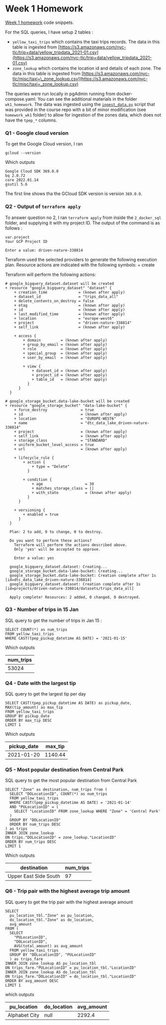# Week 1 Homework

[Week 1 homework](https://github.com/DataTalksClub/data-engineering-zoomcamp/blob/main/week_1_basics_n_setup/homework.md) code snippets.

For the SQL queries, I have setup 2 tables :

- `yellow_taxi_trips` which contains the taxi trips records. The data in this table is ingested from [https://s3.amazonaws.com/nyc-tlc/trip+data/yellow_tripdata_2021-01.csv](https://s3.amazonaws.com/nyc-tlc/trip+data/yellow_tripdata_2021-01.csv)
- `zone_lookup` which contains the location id and details of each zone. The data in this table is ingested from [https://s3.amazonaws.com/nyc-tlc/misc/taxi+\_zone_lookup.csv](https://s3.amazonaws.com/nyc-tlc/misc/taxi+_zone_lookup.csv)

The queries were run locally in pgAdmin running from docker-compose.yaml. You can see the additional materials in the folder `wk1_homework`. The data was ingested using the [`ingest_data.py`](https://github.com/DataTalksClub/data-engineering-zoomcamp/blob/main/week_1_basics_n_setup/2_docker_sql/ingest_data.py) script that was provided in the course repo with a bit of minor modification (see `homework_wk1` folder) to allow for ingestion of the zones data, which does not have the `tpep_*` columns.

### Q1 - Google cloud version

To get the Google Cloud version, I ran

    gcloud --version

Which outputs

    Google Cloud SDK 369.0.0
    bq 2.0.72
    core 2022.01.14
    gsutil 5.6

The first line shows tha the GCloud SDK version is version `369.0.0`.

### Q2 - Output of `terraform apply`

To answer question no 2, I ran `terraform apply` from inside the `2_docker_sql` folder, and supplying it with my project ID. The output of the command is as follows :

    var.project
    Your GCP Project ID

    Enter a value: driven-nature-338814

Terraform used the selected providers to generate the following execution plan. Resource actions are indicated with the
following symbols: + create

Terraform will perform the following actions:

    # google_bigquery_dataset.dataset will be created
    + resource "google_bigquery_dataset" "dataset" {
        + creation_time              = (known after apply)
        + dataset_id                 = "trips_data_all"
        + delete_contents_on_destroy = false
        + etag                       = (known after apply)
        + id                         = (known after apply)
        + last_modified_time         = (known after apply)
        + location                   = "europe-west6"
        + project                    = "driven-nature-338814"
        + self_link                  = (known after apply)

        + access {
            + domain         = (known after apply)
            + group_by_email = (known after apply)
            + role           = (known after apply)
            + special_group  = (known after apply)
            + user_by_email  = (known after apply)

            + view {
                + dataset_id = (known after apply)
                + project_id = (known after apply)
                + table_id   = (known after apply)
              }
          }
      }

    # google_storage_bucket.data-lake-bucket will be created
    + resource "google_storage_bucket" "data-lake-bucket" {
        + force_destroy               = true
        + id                          = (known after apply)
        + location                    = "EUROPE-WEST6"
        + name                        = "dtc_data_lake_driven-nature-338814"
        + project                     = (known after apply)
        + self_link                   = (known after apply)
        + storage_class               = "STANDARD"
        + uniform_bucket_level_access = true
        + url                         = (known after apply)

        + lifecycle_rule {
            + action {
                + type = "Delete"
              }

            + condition {
                + age                   = 30
                + matches_storage_class = []
                + with_state            = (known after apply)
              }
          }

        + versioning {
            + enabled = true
          }
      }

      Plan: 2 to add, 0 to change, 0 to destroy.

      Do you want to perform these actions?
        Terraform will perform the actions described above.
        Only 'yes' will be accepted to approve.

        Enter a value: yes

      google_bigquery_dataset.dataset: Creating...
      google_storage_bucket.data-lake-bucket: Creating...
      google_storage_bucket.data-lake-bucket: Creation complete after 1s [id=dtc_data_lake_driven-nature-338814]
      google_bigquery_dataset.dataset: Creation complete after 1s [id=projects/driven-nature-338814/datasets/trips_data_all]

      Apply complete! Resources: 2 added, 0 changed, 0 destroyed.

### Q3 - Number of trips in 15 Jan

SQL query to get the number of trips in Jan 15 :

    SELECT COUNT(*) as num_trips
    FROM yellow_taxi_trips
    WHERE CAST(tpep_pickup_datetime AS DATE) = '2021-01-15'

Which outputs

| num_trips |
| --------- |
| 53024     |

### Q4 - Date with the largest tip

SQL query to get the largest tip per day

    SELECT CAST(tpep_pickup_datetime AS DATE) as pickup_date, MAX(tip_amount) as max_tip
    FROM yellow_taxi_trips
    GROUP BY pickup_date
    ORDER BY max_tip DESC
    LIMIT 1

Which outputs

| pickup_date | max_tip |
| ----------- | ------- |
| 2021-01-20  | 1140.44 |

### Q5 - Most popular destination from Central Park

SQL query to get the most popular destination from Central Park

    SELECT "Zone" as destination, num_trips from (
      SELECT "DOLocationID", COUNT(*) as num_trips
      FROM yellow_taxi_trips
      WHERE CAST(tpep_pickup_datetime AS DATE) = '2021-01-14'
      AND "PULocationID" = (
        SELECT "LocationID" FROM zone_lookup WHERE "Zone" = 'Central Park'
      )
      GROUP BY "DOLocationID"
      ORDER BY num_trips DESC
    ) as trips
    INNER JOIN zone_lookup
    ON trips."DOLocationID" = zone_lookup."LocationID"
    ORDER BY num_trips DESC
    LIMIT 1

Which outputs

| destination           | num_trips |
| --------------------- | --------- |
| Upper East Side South | 97        |

### Q6 - Trip pair with the highest average trip amount

SQL query to get the trip pair with the highest average amount

    SELECT
      pu_location_tbl."Zone" as pu_location,
      do_location_tbl."Zone" as do_location,
      avg_amount
    FROM (
      SELECT
        "PULocationID",
        "DOLocationID",
        AVG(total_amount) as avg_amount
      FROM yellow_taxi_trips
      GROUP BY "DOLocationID", "PULocationID"
      ) as trips_fare
    INNER JOIN zone_lookup AS pu_location_tbl
    ON trips_fare."PULocationID" = pu_location_tbl."LocationID"
    INNER JOIN zone_lookup AS do_location_tbl
    ON trips_fare."DOLocationID" = do_location_tbl."LocationID"
    ORDER BY avg_amount DESC
    LIMIT 1

which outputs

| pu_location   | do_location | avg_amount |
| ------------- | ----------- | ---------- |
| Alphabet City | null        | 2292.4     |
